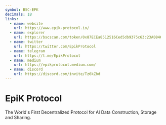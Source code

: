 ```yaml
---
symbol: BSC-EPK
decimals: 18
links:
  - name: website
    url: https://www.epik-protocol.io/
  - name: explorer
    url: https://bscscan.com/token/0x87ECEa8512516Ced5db9375c63c23A0846c73a57
  - name: twitter
    url: https://twitter.com/EpikProtocol
  - name: telegram
    url: https://t.me/EpikProtocol
  - name: medium
    url: https://epikprotocol.medium.com/
  - name: discord
    url: https://discord.com/invite/Tz6kZbd
---
```


# EpiK Protocol

The World's First Decentralized Protocol for AI Data Construction, Storage and Sharing.

